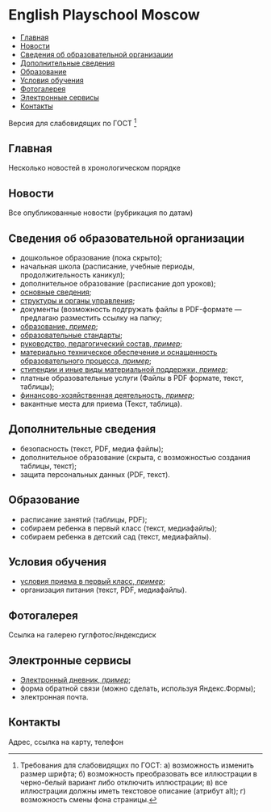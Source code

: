 # English Playschool Moscow

- [Главная](#главная)
- [Новости](#новости)
- [Сведения об образовательной организации](#сведения-об-образовательной-организации])
- [Дополнительные сведения](#дополнительные-сведения)
- [Образование](#образование)
- [Условия обучения](#условия-обучения)
- [Фотогалерея](#фотогалерея)
- [Электронные сервисы](#электронные-сервисы)
- [Контакты](#контакты)

Версия для слабовидящих по ГОСТ [^a11y_gost]

[^a11y_gost]: Требования для слабовидящих по ГОСТ: а) возможность изменить размер шрифта; б) возможность преобразовать все иллюстрации в черно-белый вариант либо отключить иллюстрации; в) все иллюстрации должны иметь текстовое описание (атрибут alt); г) возможность смены фона страницы.

 
## Главная
Несколько новостей в хронологическом порядке

## Новости
Все опубликованные новости (рубрикация по датам)

## Сведения об образовательной организации
- дошкольное образование (пока скрыто);
- начальная школа (расписание, учебные периоды, продолжительность каникул);
- дополнительное образование (расписание доп уроков);
- [основные сведения](http://englishplayschool.eu/%d0%be%d1%81%d0%bd%d0%be%d0%b2%d0%bd%d1%8b%d0%b5-%d1%81%d0%b2%d0%b5%d0%b4%d0%b5%d0%bd%d0%b8%d1%8f/);
- [структуры и органы управления](http://englishplayschool.eu/%D1%81%D1%82%D1%80%D1%83%D0%BA%D1%82%D1%83%D1%80%D0%B0-%D0%B8-%D0%BE%D1%80%D0%B3%D0%B0%D0%BD%D1%8B-%D1%83%D0%BF%D1%80%D0%B0%D0%B2%D0%BB%D0%B5%D0%BD%D0%B8%D1%8F-%D0%BE%D0%BE/);
- документы (возможность подгружать файлы в PDF-формате — предлагаю разместить ссылку на папку;
- [образование, _пример_](https://sch962sv.mskobr.ru/info_edu/education#/);
- [образовательные стандарты](http://englishplayschool.eu/obrazovateknie-standarty/);
- [руководство, педагогический состав, _пример_](https://sch962sv.mskobr.ru/info_edu/staff);
- [материально техническое обеспечение и оснащенность образовательного процесса, _пример_](https://sch962sv.mskobr.ru/info_edu/support_and_equipment);
- [стипендии и иные виды материальной поддержки, _пример_](https://sch962sv.mskobr.ru/info_edu/grants);
- платные образовательные услуги
(Файлы в PDF формате, текст, таблицы);
- [финансово-хозяйственная деятельность, _пример_](https://sch962sv.mskobr.ru/info_edu/financial_activity);
- вакантные места для приема (Текст, таблица).

## Дополнительные сведения
- безопасность (текст, PDF, медиа файлы);
- ​дополнительное образование (скрыта, с возможностью создания таблицы, текст);
- защита персональных данных (PDF, текст).

## Образование
- расписание занятий (таблицы, PDF);
- собираем ребенка в первый класс (текст, медиафайлы);
- собираем ребенка в детский сад (текст, медиафайлы).
 
## Условия обучения
- [условия приема в первый класс, _пример_](https://sch962sv.mskobr.ru/conditions/usloviya_priema1);
- организация питания (текст, PDF, медиафайлы).

## Фотогалерея
Ссылка на галерею гуглфотос/яндексдиск

## Электронные сервисы
- [Электронный дневник, _пример_](https://sch962sv.mskobr.ru/lektronnyj_dnevnik);
- форма обратной связи (можно сделать, используя Яндекс.Формы);
- электронная почта.

## Контакты
Адрес, ссылка на карту, телефон


